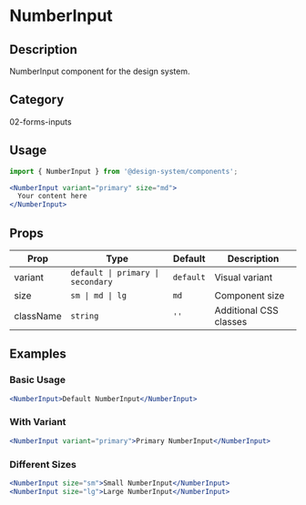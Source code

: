 # NumberInput

## Description
NumberInput component for the design system.

## Category
02-forms-inputs

## Usage

```jsx
import { NumberInput } from '@design-system/components';

<NumberInput variant="primary" size="md">
  Your content here
</NumberInput>
```

## Props

| Prop | Type | Default | Description |
|------|------|---------|-------------|
| variant | `default \| primary \| secondary` | `default` | Visual variant |
| size | `sm \| md \| lg` | `md` | Component size |
| className | `string` | `''` | Additional CSS classes |

## Examples

### Basic Usage
```jsx
<NumberInput>Default NumberInput</NumberInput>
```

### With Variant
```jsx
<NumberInput variant="primary">Primary NumberInput</NumberInput>
```

### Different Sizes
```jsx
<NumberInput size="sm">Small NumberInput</NumberInput>
<NumberInput size="lg">Large NumberInput</NumberInput>
```
